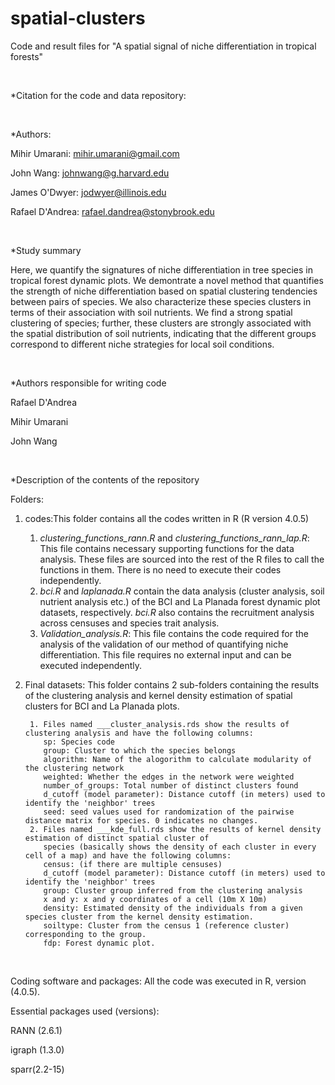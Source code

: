 # spatial-clusters
Code and result files for "A spatial signal of niche differentiation in tropical forests"

<br>

*Citation for the code and data repository:

<br>

*Authors:

Mihir Umarani:   mihir.umarani@gmail.com

John Wang:       johnwang@g.harvard.edu

James O'Dwyer:   jodwyer@illinois.edu

Rafael D'Andrea: rafael.dandrea@stonybrook.edu

<br>

*Study summary


Here, we quantify the signatures of niche differentiation in tree species in tropical forest dynamic plots.
We demontrate a novel method that quantifies the strength of niche differentiation based on spatial 
clustering tendencies between pairs of species. We also characterize these species clusters in terms of their 
association with soil nutrients. We find a strong spatial clustering of species;
further, these clusters are strongly associated with the spatial distribution of soil nutrients, indicating 
that the different groups correspond to different niche strategies for local soil conditions.

<br>

*Authors responsible for writing code

Rafael D'Andrea

Mihir Umarani

John Wang

<br>

*Description of the contents of the repository


Folders: 


1. codes:This folder contains all the codes written in R (R version 4.0.5)
 	1. *clustering_functions_rann.R* and *clustering_functions_rann_lap.R*: This file contains necessary supporting functions for the data analysis. 
	   These files are sourced into the rest of the R files to call the functions in them. There is no need to execute their codes independently.
	2. _bci.R_ and _laplanada.R_ contain the data analysis (cluster analysis, soil nutrient analysis etc.) of the BCI and La Planada
   	   forest dynamic plot datasets, respectively. _bci.R_ also contains the recruitment analysis across censuses and species trait analysis.
	3. _Validation_analysis.R_: This file contains the code required for the analysis of the validation of our method of quantifying niche differentiation. 
	   This file requires no external input and can be executed independently.

2. Final datasets: This folder contains 2 sub-folders containing the results of the clustering analysis and kernel density estimation of 
		 spatial clusters for BCI and La Planada plots.

		1. Files named ___cluster_analysis.rds show the results of clustering analysis and have the following columns:
		   sp: Species code
		   group: Cluster to which the species belongs 
		   algorithm: Name of the alogorithm to calculate modularity of the clustering network
		   weighted: Whether the edges in the network were weighted
		   number_of_groups: Total number of distinct clusters found
		   d_cutoff (model parameter): Distance cutoff (in meters) used to identify the 'neighbor' trees
		   seed: seed values used for randomization of the pairwise distance matrix for species. 0 indicates no changes. 
		2. Files named ___kde_full.rds show the results of kernel density estimation of distinct spatial cluster of 
		   species (basically shows the density of each cluster in every cell of a map) and have the following columns:
		   census: (if there are multiple censuses) 
		   d_cutoff (model parameter): Distance cutoff (in meters) used to identify the 'neighbor' trees
		   group: Cluster group inferred from the clustering analysis
		   x and y: x and y coordinates of a cell (10m X 10m)
		   density: Estimated density of the individuals from a given species cluster from the kernel density estimation.
		   soiltype: Cluster from the census 1 (reference cluster) corresponding to the group.
		   fdp: Forest dynamic plot.

<br>

Coding software and packages:
All the code was executed in R, version (4.0.5).

Essential packages used (versions):

RANN (2.6.1)

igraph (1.3.0)

sparr(2.2-15)
		   





